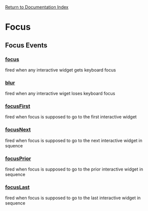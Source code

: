 [Return to Documentation Index](/docs/README.md)

# Focus

## Focus Events

### [focus](#focus)

fired when any interactive widget gets keyboard focus

### [blur](#blur)

fired when any interactive wiget loses keyboard focus

### [focusFirst](#focus-first)

fired when focus is supposed to go to the first interactive widget

### [focusNext](#focus-next)

fired when focus is supposed to go to the next interactive widget in squence

### [focusPrior](#focus-prior)

fired when focus is supposed to go to the prior interactive widget in sequence

### [focusLast](#focus-last)

fired when focus is supposed to go to the last interactive widget in sequence

